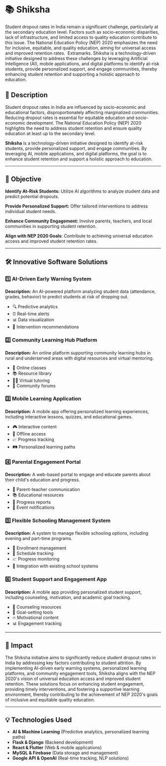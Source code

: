 # 📚 Shiksha
Student dropout rates in India remain a significant challenge, particularly at the secondary education level. Factors such as socio-economic disparities, lack of infrastructure, and limited access to quality education contribute to this issue. The National Education Policy (NEP) 2020 emphasizes the need for inclusive, equitable, and quality education, aiming for universal access and improved retention rates. ​
Extramarks.
Shiksha is a technology-driven initiative designed to address these challenges by leveraging Artificial Intelligence (AI), mobile applications, and digital platforms to identify at-risk students, provide personalized support, and engage communities, thereby enhancing student retention and supporting a holistic approach to education.
## 🚀 Description
Student dropout rates in India are influenced by socio-economic and educational factors, disproportionately affecting marginalized communities. Reducing dropout rates is essential for equitable education and socio-economic development. The National Education Policy (NEP) 2020 highlights the need to address student retention and ensure quality education at least up to the secondary level.

**Shiksha** is a technology-driven initiative designed to identify at-risk students, provide personalized support, and engage communities. By leveraging AI, mobile applications, and digital platforms, the goal is to enhance student retention and support a holistic approach to education.

---

## 🎯 Objective
**Identify At-Risk Students:** Utilize AI algorithms to analyze student data and predict potential dropouts.​

**Provide Personalized Support:** Offer tailored interventions to address individual student needs.​

**Enhance Community Engagement:** Involve parents, teachers, and local communities in supporting student retention.​

**Align with NEP 2020 Goals**: Contribute to achieving universal education access and improved student retention rates.

---

## 🛠️ Innovative Software Solutions
### 1️⃣ AI-Driven Early Warning System
**Description:** An AI-powered platform analyzing student data (attendance, grades, behavior) to predict students at risk of dropping out.
- 🔍 Predictive analytics
- ⏰ Real-time alerts
- 📊 Data visualization
- 🎯 Intervention recommendations

### 2️⃣ Community Learning Hub Platform
**Description:** An online platform supporting community learning hubs in rural and underserved areas with digital resources and virtual mentoring.
- 🏫 Online classes
- 📚 Resource library
- 👩‍🏫 Virtual tutoring
- 💬 Community forums

### 3️⃣ Mobile Learning Application
**Description:** A mobile app offering personalized learning experiences, including interactive lessons, quizzes, and educational games.
- 🎮 Interactive content
- 📶 Offline access
- 📈 Progress tracking
- 🛤️ Personalized learning paths
 

### 4️⃣ Parental Engagement Portal
**Description:** A web-based portal to engage and educate parents about their child's education and progress.
- 🏫 Parent-teacher communication
- 📚 Educational resources
- 📄 Progress reports
- 📅 Event notifications

###  5️⃣ Flexible Schooling Management System
**Description:** A system to manage flexible schooling options, including evening and part-time programs.
- 📌 Enrollment management
- 📅 Schedule tracking
- 📈 Progress monitoring
- 🔗 Integration with existing school systems

### 6️⃣ Student Support and Engagement App
**Description:** A mobile app providing personalized student support, including counseling, motivation, and academic goal tracking.
- 💬 Counseling resources
- 🎯 Goal-setting tools
- 🔥 Motivational content
- 📊 Engagement tracking

---

## 🌟 Impact
The Shiksha initiative aims to significantly reduce student dropout rates in India by addressing key factors contributing to student attrition. By implementing AI-driven early warning systems, personalized learning platforms, and community engagement tools, Shiksha aligns with the NEP 2020's vision of universal education access and improved student retention.​
These solutions focus on enhancing student engagement, providing timely interventions, and fostering a supportive learning environment, thereby contributing to the achievement of NEP 2020's goals of inclusive and equitable quality education.

---

## 💡 Technologies Used
- **AI & Machine Learning** (Predictive analytics, personalized learning paths)
- **Flask & Django** (Backend development)
- **React & Flutter** (Web & mobile applications)
- **MySQL & Firebase** (Data storage and management)
- **Google API & OpenAI** (Real-time tracking, NLP solutions)



